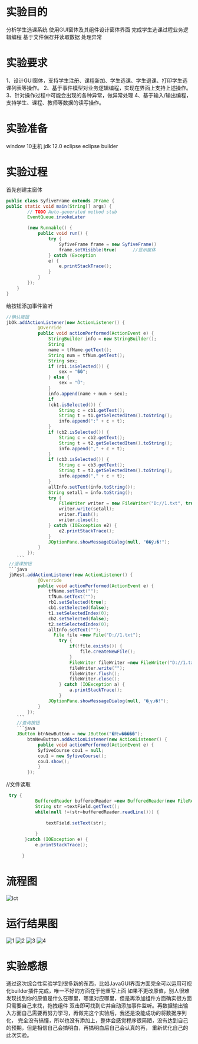 实验目的
===============================
分析学生选课系统
使用GUI窗体及其组件设计窗体界面
完成学生选课过程业务逻辑编程
基于文件保存并读取数据
处理异常


实验要求
============================
1、设计GUI窗体，支持学生注册、课程新加、学生选课、学生退课、打印学生选课列表等操作。
2、基于事件模型对业务逻辑编程，实现在界面上支持上述操作。
3、针对操作过程中可能会出现的各种异常，做异常处理
4、基于输入/输出编程，支持学生、课程、教师等数据的读写操作。

实验准备
===========================
window 10主机
jdk 12.0
eclipse
eclipse builder

实验过程
================================
首先创建主窗体
```java
public class SyfiveFrame extends JFrame {
public static void main(String[] args) {
		// TODO Auto-generated method stub
		EventQueue.invokeLater

		(new Runnable() {
			public void run() {
				try {
					SyfiveFrame frame = new SyfiveFrame()
					frame.setVisible(true)      //显示窗体
				} catch (Exception
				e) {
					e.printStackTrace();
				}
			}
		});
	}
}
```
给按钮添加事件监听
```java
//确认按钮
jbOk.addActionListener(new ActionListener() {
			@Override
			public void actionPerformed(ActionEvent e) {
				StringBuilder info = new StringBuilder();
				String
				name = tfName.getText();
				String num = tfNum.getText();
				String sex;
				if (rb1.isSelected()) {
					sex = "��";
				} else {
					sex = "Ů";
				}
				info.append(name + num + sex);
				if
				(cb1.isSelected()) {
					String c = cb1.getText();
					String t = t1.getSelectedItem().toString();
					info.append(":" + c + t);
				}
				if (cb2.isSelected()) {	
					String c = cb2.getText();
					String t = t2.getSelectedItem().toString();
					info.append("," + c + t);
				}
				if (cb3.isSelected()) {
					String c = cb3.getText();
					String t = t3.getSelectedItem().toString();
					info.append("," + c + t);
				}
				allInfo.setText(info.toString());
				String setall = info.toString();
		        try {
		        	FileWriter writer = new FileWriter("D://1.txt", true);//文件写入
		        	writer.write(setall);
		        	writer.flush();
		        	writer.close();
		        } catch (IOException e2) {
		            e2.printStackTrace();
		        }
				JOptionPane.showMessageDialog(null, "��ӳɹ�!");
			}
		});
    ```
 //退课按钮
 ```java
 jbRest.addActionListener(new ActionListener() {
			@Override
			public void actionPerformed(ActionEvent e) {
				tfName.setText("");
				tfNum.setText("");
				rb1.setSelected(true);
				cb1.setSelected(false);
				t1.setSelectedIndex(0);
				cb2.setSelected(false);
				t2.setSelectedIndex(0);
				allInfo.setText("");
				  File file =new File("D://1.txt");
			        try {
			            if(!file.exists()) {
			                file.createNewFile();
			            }
			            FileWriter fileWriter =new FileWriter("D://1.txt");
			            fileWriter.write("");
			            fileWriter.flush();
			            fileWriter.close();
			        } catch (IOException a) {
			            a.printStackTrace();
			        }
				JOptionPane.showMessageDialog(null, "�˿γɹ�!");		
			}
		});
    ```
    //查询按钮
    ```java
    JButton btnNewButton = new JButton("�鿴ѡ�����");
		btnNewButton.addActionListener(new ActionListener() {
			public void actionPerformed(ActionEvent e) {
			SyfiveCourse cou1 = null;
			cou1 = new SyfiveCourse();
			cou1.show();
			}
		});
  ```
  //文件读取
 ```java
  try {
            BufferedReader bufferedReader =new BufferedReader(new FileReader("D://1.txt"));
            String str =textField.getText();
            while(null !=(str=bufferedReader.readLine())) {
            	
            	textField.setText(str);
       
            }
        }catch (IOException e) {
            e.printStackTrace();
            	
       }
```
流程图
======================
![lct](https://github.com/djonehss/-5/blob/master/lct.png)

运行结果图
============================
![1](https://github.com/djonehss/-5/blob/master/ck.png)
![2](https://github.com/djonehss/-5/blob/master/tk.png)
![3](https://github.com/djonehss/-5/blob/master/wxxr.png)
![4](https://github.com/djonehss/-5/blob/master/xk.png)

实验感想
==============================
通过这次综合性实验学到很多新的东西，比如JavaGUI界面方面完全可以运用可视化builder插件完成，唯一不好的方面在于他重写上面
如果不更改原值，别人很难发现找到你的原值是什么在哪里，哪里对应哪里，但是再添加组件方面确实很方面只需要自己来找，拖拽组件
双击即可找到它并自动添加事件监听。再数据输出输入方面自己需要再努力学习，再做完这个实验后，我还是没能成功的将数据序列化，
完全没有搞懂，所以也没有添加上，整体会感觉程序很简陋，没有达到自己的预期，但是相信自己会搞明白，再搞明白后自己会认真的再，
重新优化自己的此次实验。
